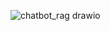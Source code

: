 ![chatbot_rag drawio](https://github.com/user-attachments/assets/97058578-70b2-493b-8dcf-c2e310e03409)
